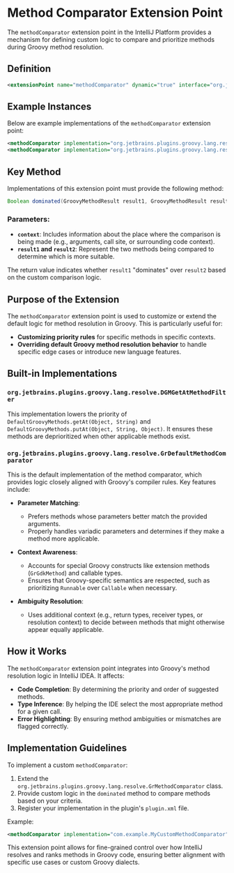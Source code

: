 # Method Comparator Extension Point

The `methodComparator` extension point in the IntelliJ Platform provides a mechanism for defining custom logic to compare and prioritize methods during Groovy method resolution.

## Definition

```xml
<extensionPoint name="methodComparator" dynamic="true" interface="org.jetbrains.plugins.groovy.lang.resolve.GrMethodComparator"/>
```

## Example Instances

Below are example implementations of the `methodComparator` extension point:

```xml
<methodComparator implementation="org.jetbrains.plugins.groovy.lang.resolve.DGMGetAtMethodFilter" order="last"/>
<methodComparator implementation="org.jetbrains.plugins.groovy.lang.resolve.GrDefaultMethodComparator" order="last"/>
```

## Key Method

Implementations of this extension point must provide the following method:

```java
Boolean dominated(GroovyMethodResult result1, GroovyMethodResult result2, Context context);
```

### Parameters:
- **`context`**: Includes information about the place where the comparison is being made (e.g., arguments, call site, or surrounding code context).
- **`result1` and `result2`**: Represent the two methods being compared to determine which is more suitable.

The return value indicates whether `result1` "dominates" over `result2` based on the custom comparison logic.

## Purpose of the Extension

The `methodComparator` extension point is used to customize or extend the default logic for method resolution in Groovy. This is particularly useful for:
- **Customizing priority rules** for specific methods in specific contexts.
- **Overriding default Groovy method resolution behavior** to handle specific edge cases or introduce new language features.

## Built-in Implementations

### `org.jetbrains.plugins.groovy.lang.resolve.DGMGetAtMethodFilter`
This implementation lowers the priority of `DefaultGroovyMethods.getAt(Object, String)` and `DefaultGroovyMethods.putAt(Object, String, Object)`. It ensures these methods are deprioritized when other applicable methods exist.

### `org.jetbrains.plugins.groovy.lang.resolve.GrDefaultMethodComparator`
This is the default implementation of the method comparator, which provides logic closely aligned with Groovy's compiler rules. Key features include:

- **Parameter Matching**:
  - Prefers methods whose parameters better match the provided arguments.
  - Properly handles variadic parameters and determines if they make a method more applicable.

- **Context Awareness**:
  - Accounts for special Groovy constructs like extension methods (`GrGdkMethod`) and callable types.
  - Ensures that Groovy-specific semantics are respected, such as prioritizing `Runnable` over `Callable` when necessary.

- **Ambiguity Resolution**:
  - Uses additional context (e.g., return types, receiver types, or resolution context) to decide between methods that might otherwise appear equally applicable.

## How it Works

The `methodComparator` extension point integrates into Groovy's method resolution logic in IntelliJ IDEA. It affects:
- **Code Completion**: By determining the priority and order of suggested methods.
- **Type Inference**: By helping the IDE select the most appropriate method for a given call.
- **Error Highlighting**: By ensuring method ambiguities or mismatches are flagged correctly.

## Implementation Guidelines

To implement a custom `methodComparator`:
1. Extend the `org.jetbrains.plugins.groovy.lang.resolve.GrMethodComparator` class.
2. Provide custom logic in the `dominated` method to compare methods based on your criteria.
3. Register your implementation in the plugin's `plugin.xml` file.

Example:

```xml
<methodComparator implementation="com.example.MyCustomMethodComparator" order="before default"/>
```

This extension point allows for fine-grained control over how IntelliJ resolves and ranks methods in Groovy code, ensuring better alignment with specific use cases or custom Groovy dialects.

